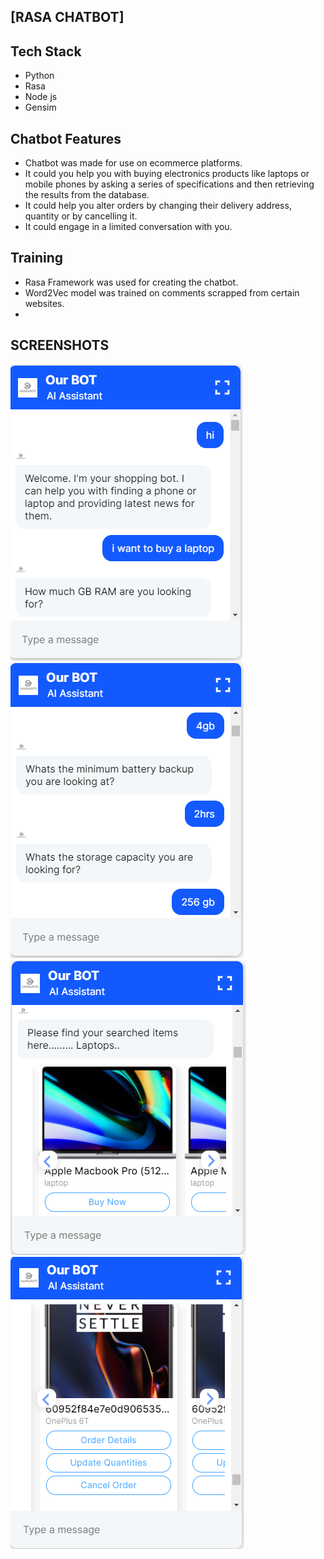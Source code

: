 ## [RASA CHATBOT]

## Tech Stack
- Python
- Rasa
- Node js
- Gensim

## Chatbot Features
- Chatbot was made for use on ecommerce platforms.
- It could you help you with buying electronics products like laptops or mobile phones by asking a series of specifications and then retrieving the results from the database.
- It could help you alter orders by changing their delivery address, quantity or by cancelling it.
- It could engage in a limited conversation with you.

## Training
- Rasa Framework was used for creating the chatbot. 
- Word2Vec model was trained on comments scrapped from certain websites.
-

## SCREENSHOTS

![alt text](imgs/chatbot1.PNG)
![alt text](imgs/chatbot2.PNG)
![alt text](imgs/chatbot3.PNG)
![alt text](imgs/chatbot4.PNG)


